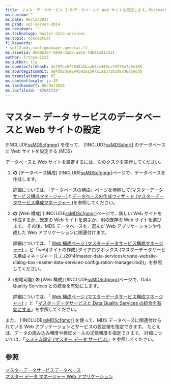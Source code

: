```yaml
---
title: マスターデータサービス | のデータベースと Web サイトを設定します。Microsoft Docs
ms.custom: ''
ms.date: 06/13/2017
ms.prod: sql-server-2014
ms.reviewer: ''
ms.technology: master-data-services
ms.topic: conceptual
f1_keywords:
- sql12.mds.configmanager.general.f1
ms.assetid: d50863e7-50d9-4ab8-aabb-fd68e2d132a1
author: lrtoyou1223
ms.author: lle
ms.openlocfilehash: da797bc6f9838a2baab6cc440cc7d778a7a6e186
ms.sourcegitcommit: ad4d92dce894592a259721a1571b1d8736abacdb
ms.translationtype: MT
ms.contentlocale: ja-JP
ms.lasthandoff: 08/04/2020
ms.locfileid: "87645712"
---
```

# <a name="set-up-the-database-and-website-for-master-data-services"></a>マスター データ サービスのデータベースと Web サイトの設定
  [!INCLUDE[ssMDScfgmgr](../includes/ssmdscfgmgr-md.md)] を使って、 [!INCLUDE[ssMDSshort](../includes/ssmdsshort-md.md)] のデータベースと Web サイトを設定する (MDS)  
  
 データベースと Web サイトを設定するには、次のタスクを実行してください。  
  
1.  **の** [データベース構成] [!INCLUDE[ssMDScfgmgr](../includes/ssmdscfgmgr-md.md)]ページで、データベースを作成します。  
  
     詳細については、「データベースの構成」ページを参照して[&#40;マスターデータサービス構成マネージャー&#41;](../../2014/master-data-services/database-configuration-page-master-data-services-configuration-manager.md)と[データベースの作成ウィザード &#40;マスターデータサービス構成マネージャー ](../../2014/master-data-services/create-database-wizard-master-data-services-configuration-manager.md)&#41;を参照してください。  
  
2.  **の** [Web 構成] [!INCLUDE[ssMDScfgmgr](../includes/ssmdscfgmgr-md.md)]ページで、新しい Web サイトを作成するか、既定の Web サイトを選ぶか、別の既存の Web サイトを選びます。 その後、MDS データベースを、選んだ Web アプリケーションや作成した Web アプリケーションに関連付けます。  
  
     詳細については、「 [Web 構成ページ &#40;マスターデータサービス構成マネージャー&#41;](../../2014/master-data-services/web-configuration-page-master-data-services-configuration-manager.md) 」と「web[サイトの作成] ダイアログボックス &#40;マスターデータサービス構成マネージャー ](../../2014/master-data-services/create-website-dialog-box-master-data-services-configuration-manager.md)&#41;」を参照してください。  
  
3.  (省略可能) **の** [Web 構成] [!INCLUDE[ssMDScfgmgr](../includes/ssmdscfgmgr-md.md)]ページで、Data Quality Services との統合を有効にします。  
  
     詳細については、「 [Web 構成ページ &#40;マスターデータサービス構成マネージャー&#41;](../../2014/master-data-services/web-configuration-page-master-data-services-configuration-manager.md) 」と「[マスターデータサービスと Data Quality Services の統合を有効にする](install-windows/enable-data-quality-services-integration-with-master-data-services.md)」を参照してください。  
  
 また、 [!INCLUDE[ssMDScfgmgr](../includes/ssmdscfgmgr-md.md)] を使って、MDS データベースに関連付けられている Web アプリケーションとサービスの設定値を指定できます。 たとえば、データの読み込み頻度や検証メールの送信頻度を指定できます。 詳細については、「[システム設定 &#40;マスター データ サービス&#41;](../../2014/master-data-services/system-settings-master-data-services.md)」を参照してください。  
  
## <a name="see-also"></a>参照  
 [マスターデータサービスデータベース](../../2014/master-data-services/master-data-services-database.md)   
 [マスター データ マネージャー Web アプリケーション](../../2014/master-data-services/master-data-manager-web-application.md)  
  
  
